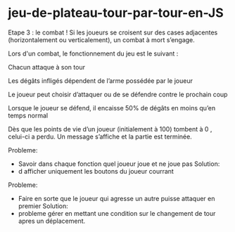 # jeu-de-plateau-tour-par-tour-en-JS

Etape 3 : le combat !
Si les joueurs se croisent sur des cases adjacentes (horizontalement ou verticalement), un combat à mort s’engage.

Lors d'un combat, le fonctionnement du jeu est le suivant :

Chacun attaque à son tour

Les dégâts infligés dépendent de l’arme possédée par le joueur

Le joueur peut choisir d’attaquer ou de se défendre contre le prochain coup

Lorsque le joueur se défend, il encaisse 50% de dégâts en moins qu’en temps normal

Dès que les points de vie d’un joueur (initialement à 100) tombent à 0 , celui-ci a perdu. Un message s’affiche et la partie est terminée.


Probleme:
- Savoir dans chaque fonction quel joueur joue et ne joue pas
Solution:
- d afficher uniquement les boutons du joueur courrant

Probleme:
- Faire en sorte que le joueur qui agresse un autre puisse attaquer en premier
Solution:
-  probleme gérer en mettant une condition sur le changement de tour apres un déplacement.